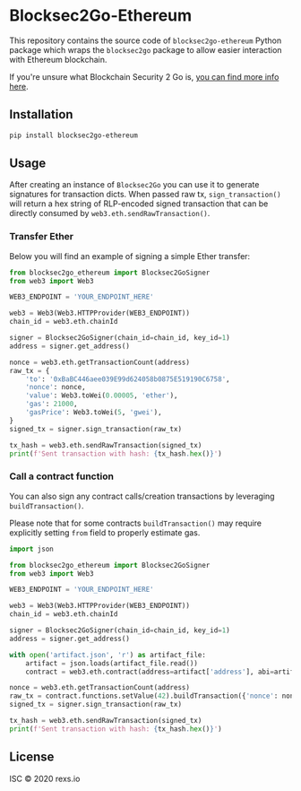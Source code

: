 # Blocksec2Go-Ethereum

This repository contains the source code of `blocksec2go-ethereum` Python package which wraps the `blocksec2go` package to allow easier interaction with Ethereum blockchain.

If you're unsure what Blockchain Security 2 Go is, [you can find more info here](https://github.com/Infineon/Blockchain).

## Installation

```bash
pip install blocksec2go-ethereum
```

## Usage

After creating an instance of `Blocksec2Go` you can use it to generate signatures for transaction dicts. When passed raw tx, `sign_transaction()` will return a hex string of RLP-encoded signed transaction that can be directly consumed by `web3.eth.sendRawTransaction()`.

### Transfer Ether

Below you will find an example of signing a simple Ether transfer:

```python
from blocksec2go_ethereum import Blocksec2GoSigner
from web3 import Web3

WEB3_ENDPOINT = 'YOUR_ENDPOINT_HERE'

web3 = Web3(Web3.HTTPProvider(WEB3_ENDPOINT))
chain_id = web3.eth.chainId

signer = Blocksec2GoSigner(chain_id=chain_id, key_id=1)
address = signer.get_address()

nonce = web3.eth.getTransactionCount(address)
raw_tx = {
    'to': '0xBaBC446aee039E99d624058b0875E519190C6758',
    'nonce': nonce,
    'value': Web3.toWei(0.00005, 'ether'),
    'gas': 21000,
    'gasPrice': Web3.toWei(5, 'gwei'),
}
signed_tx = signer.sign_transaction(raw_tx)

tx_hash = web3.eth.sendRawTransaction(signed_tx)
print(f'Sent transaction with hash: {tx_hash.hex()}')
```

### Call a contract function

You can also sign any contract calls/creation transactions by leveraging `buildTransaction()`.

Please note that for some contracts `buildTransaction()` may require explicitly setting `from` field to properly estimate gas.

```python
import json

from blocksec2go_ethereum import Blocksec2GoSigner
from web3 import Web3

WEB3_ENDPOINT = 'YOUR_ENDPOINT_HERE'

web3 = Web3(Web3.HTTPProvider(WEB3_ENDPOINT))
chain_id = web3.eth.chainId

signer = Blocksec2GoSigner(chain_id=chain_id, key_id=1)
address = signer.get_address()

with open('artifact.json', 'r') as artifact_file:
    artifact = json.loads(artifact_file.read())
    contract = web3.eth.contract(address=artifact['address'], abi=artifact['abi'])

nonce = web3.eth.getTransactionCount(address)
raw_tx = contract.functions.setValue(42).buildTransaction({'nonce': nonce, 'from': address})
signed_tx = signer.sign_transaction(raw_tx)

tx_hash = web3.eth.sendRawTransaction(signed_tx)
print(f'Sent transaction with hash: {tx_hash.hex()}')
``` 

## License
ISC © 2020 rexs.io
